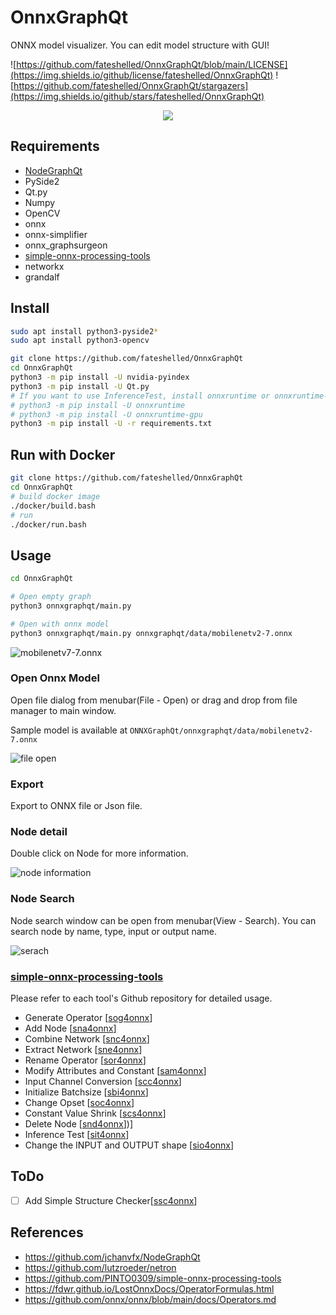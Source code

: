 # OnnxGraphQt

ONNX model visualizer. You can edit model structure with GUI!

![https://github.com/fateshelled/OnnxGraphQt/blob/main/LICENSE](https://img.shields.io/github/license/fateshelled/OnnxGraphQt)
![https://github.com/fateshelled/OnnxGraphQt/stargazers](https://img.shields.io/github/stars/fateshelled/OnnxGraphQt)

<p align="center">
  <img src="https://user-images.githubusercontent.com/53618876/173075283-3344ca39-adcc-4e73-a5ea-31148fa641bf.png" />
</p>


## Requirements
- [NodeGraphQt](https://github.com/jchanvfx/NodeGraphQt)
- PySide2
- Qt.py
- Numpy
- OpenCV
- onnx
- onnx-simplifier
- onnx_graphsurgeon
- [simple-onnx-processing-tools](https://github.com/PINTO0309/simple-onnx-processing-tools)
- networkx
- grandalf

## Install
```bash
sudo apt install python3-pyside2*
sudo apt install python3-opencv

git clone https://github.com/fateshelled/OnnxGraphQt
cd OnnxGraphQt
python3 -m pip install -U nvidia-pyindex
python3 -m pip install -U Qt.py
# If you want to use InferenceTest, install onnxruntime or onnxruntime-gpu
# python3 -m pip install -U onnxruntime
# python3 -m pip install -U onnxruntime-gpu
python3 -m pip install -U -r requirements.txt
```

## Run with Docker
```bash
git clone https://github.com/fateshelled/OnnxGraphQt
cd OnnxGraphQt
# build docker image
./docker/build.bash
# run
./docker/run.bash
```

## Usage
```bash
cd OnnxGraphQt

# Open empty graph
python3 onnxgraphqt/main.py

# Open with onnx model
python3 onnxgraphqt/main.py onnxgraphqt/data/mobilenetv2-7.onnx

```

![mobilenetv7-7.onnx](https://user-images.githubusercontent.com/53618876/193456965-07b0ccbe-5cfe-4cd8-a233-8dc897dd2446.png)


### Open Onnx Model
Open file dialog from menubar(File - Open) or drag and drop from file manager to main window.

Sample model is available at `ONNXGraphQt/onnxgraphqt/data/mobilenetv2-7.onnx`

![file open](https://user-images.githubusercontent.com/53618876/193456986-919c08b1-1382-426e-8b80-5dbe0e6e146d.png)


### Export
Export to ONNX file or Json file.

### Node detail
Double click on Node for more information.

![node information](https://user-images.githubusercontent.com/53618876/193457001-1738f4e0-948a-47f5-acdc-63bd4e4f09c8.png)

### Node Search
Node search window can be open from menubar(View - Search).
You can search node by name, type, input or output name.

![serach](https://user-images.githubusercontent.com/53618876/173082166-0cb05288-8033-451d-8fd0-23a2836d301f.png)

### [simple-onnx-processing-tools](https://github.com/PINTO0309/simple-onnx-processing-tools)

Please refer to each tool's Github repository for detailed usage.

- Generate Operator [[sog4onnx](https://github.com/PINTO0309/sog4onnx)]
- Add Node [[sna4onnx](https://github.com/PINTO0309/sna4onnx)]
- Combine Network [[snc4onnx](https://github.com/PINTO0309/snc4onnx)]
- Extract Network [[sne4onnx](https://github.com/PINTO0309/sne4onnx)]
- Rename Operator [[sor4onnx](https://github.com/PINTO0309/sor4onnx)]
- Modify Attributes and Constant [[sam4onnx](https://github.com/PINTO0309/sam4onnx)]
- Input Channel Conversion [[scc4onnx](https://github.com/PINTO0309/scc4onnx)]
- Initialize Batchsize [[sbi4onnx](https://github.com/PINTO0309/sbi4onnx)]
- Change Opset [[soc4onnx](https://github.com/PINTO0309/soc4onnx)]
- Constant Value Shrink [[scs4onnx](https://github.com/PINTO0309/scs4onnx)]
- Delete Node [[snd4onnx](https://github.com/PINTO0309/snd4onnx)])]
- Inference Test [[sit4onnx](https://github.com/PINTO0309/sit4onnx)]
- Change the INPUT and OUTPUT shape [[sio4onnx](https://github.com/PINTO0309/sio4onnx)]


## ToDo
- [ ] Add Simple Structure Checker[[ssc4onnx](https://github.com/PINTO0309/ssc4onnx)]


## References
- https://github.com/jchanvfx/NodeGraphQt
- https://github.com/lutzroeder/netron
- https://github.com/PINTO0309/simple-onnx-processing-tools
- https://fdwr.github.io/LostOnnxDocs/OperatorFormulas.html
- https://github.com/onnx/onnx/blob/main/docs/Operators.md


